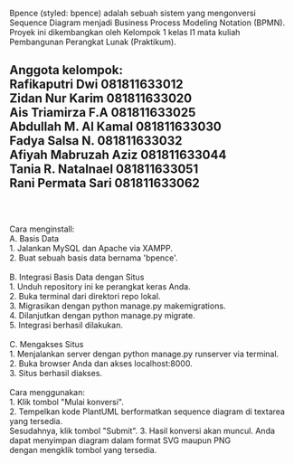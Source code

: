 
Bpence (styled: bpence) adalah sebuah sistem yang mengonversi Sequence Diagram menjadi Business Process Modeling Notation (BPMN). Proyek ini dikembangkan oleh Kelompok 1 kelas I1 mata kuliah Pembangunan Perangkat Lunak (Praktikum).

Anggota kelompok:<br />
Rafikaputri Dwi 081811633012<br />
Zidan Nur Karim 081811633020<br />
Ais Triamirza F.A 081811633025<br />
Abdullah M. Al Kamal 081811633030<br />
Fadya Salsa N. 081811633032<br />
Afiyah Mabruzah Aziz 081811633044<br />
Tania R. Natalnael 081811633051<br />
Rani Permata Sari 081811633062<br />
<br />
-----
<br />
Cara menginstall:<br />
A. Basis Data<br />
   1. Jalankan MySQL dan Apache via XAMPP.<br />
   2. Buat sebuah basis data bernama 'bpence'.<br />
<br />
B. Integrasi Basis Data dengan Situs<br />
   1. Unduh repository ini ke perangkat keras Anda.<br />
   2. Buka terminal dari direktori repo lokal.<br />
   3. Migrasikan dengan python manage.py makemigrations.<br />
   4. Dilanjutkan dengan python manage.py migrate.<br />
   5. Integrasi berhasil dilakukan.<br />
<br />
C. Mengakses Situs <br />
   1. Menjalankan server dengan python manage.py runserver via terminal.<br />
   2. Buka browser Anda dan akses localhost:8000.<br />
   3. Situs berhasil diakses. <br />
<br/>
Cara menggunakan:<br/>
1. Klik tombol "Mulai konversi". <br/>
2. Tempelkan kode PlantUML berformatkan sequence diagram di textarea yang tersedia.<br/>
   Sesudahnya, klik tombol "Submit".
3. Hasil konversi akan muncul. Anda dapat menyimpan diagram dalam format SVG maupun PNG<br/>
   dengan mengklik tombol yang tersedia.
